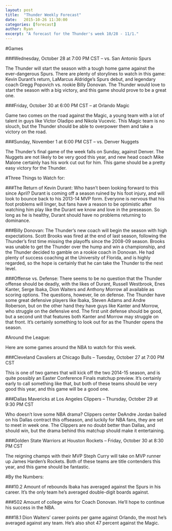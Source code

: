 ```yaml
---
layout: post
title:  "Thunder Weekly Forecast"
date:   2015-10-26 11:30:00
categories: [forecast]
author: Ryan
excerpt: "A forecast for the Thunder's week 10/28 - 11/1."
---
```


#Games

###Wednesday, October 28 at 7:00 PM CST – vs. San Antonio Spurs

The Thunder will start the season with a tough home game against the ever-dangerous Spurs. There are plenty of storylines to watch in this game: Kevin Durant’s return, LaMarcus Aldridge’s Spurs debut, and legendary coach Gregg Popovich vs. rookie Billy Donovan. The Thunder would love to start the season with a big victory, and this game should prove to be a great one. 

###Friday, October 30 at 6:00 PM CST – at Orlando Magic

Game two comes on the road against the Magic, a young team with a lot of talent in guys like Victor Oladipo and Nikola Vucevic. This Magic team is no slouch, but the Thunder should be able to overpower them and take a victory on the road. 

###Sunday, November 1 at 6:00 PM CST – vs. Denver Nuggets

The Thunder’s final game of the week falls on Sunday, against Denver. The Nuggets are not likely to be very good this year, and new head coach Mike Malone certainly has his work cut out for him. This game should be a pretty easy victory for the Thunder.

#Three Things to Watch for:

###The Return of Kevin Durant: 
Who hasn’t been looking forward to this since April? Durant is coming off a season ruined by his foot injury, and will look to bounce back to his 2013-14 MVP form. Everyone is nervous that his foot problems will linger, but fans have a reason to be optimistic after watching him play like the Durant we know and love in the preseason. So long as he is healthy, Durant should have no problems returning to dominance.

###Billy Donovan: 
The Thunder’s new coach will begin the season with high expectations. Scott Brooks was fired at the end of last season, following the Thunder’s first time missing the playoffs since the 2008-09 season. Brooks was unable to get the Thunder over the hump and win a championship, and the Thunder decided to gamble on a rookie coach in Donovan. He had plenty of success coaching at the University of Florida, and is highly regarded, so the hope is certainly that he can take the Thunder to the next level.

###Offense vs. Defense: 
There seems to be no question that the Thunder offense should be deadly, with the likes of Durant, Russell Westbrook, Enes Kanter, Serge Ibaka, Dion Waiters and Anthony Morrow all available as scoring options. The questions, however, lie on defense. The Thunder have some great defensive players like Ibaka, Steven Adams and Andre Roberson, but on the other hand they have guys like Kanter and Morrow, who struggle on the defensive end. The first unit defense should be good, but a second unit that features both Kanter and Morrow may struggle on that front. It’s certainly something to look out for as the Thunder opens the season. 

#Around the League:

Here are some games around the NBA to watch for this week.

###Cleveland Cavaliers at Chicago Bulls – Tuesday, October 27 at 7:00 PM CST

This is one of two games that will kick off the two 2014-15 season, and is quite possibly an Easter Conference Finals matchup preview. It’s certainly early to call something like that, but both of these teams should be very good this year, and this game will be a good one. 

###Dallas Mavericks at Los Angeles Clippers – Thursday, October 29 at 9:30 PM CST

Who doesn’t love some NBA drama? Clippers center DeAndre Jordan bailed on his Dallas contract this offseason, and luckily for NBA fans, they are set to meet in week one. The Clippers are no doubt better than Dallas, and should win, but the drama behind this matchup should make it entertaining.

###Golden State Warriors at Houston Rockets – Friday, October 30 at 8:30 PM CST

The reigning champs with their MVP Steph Curry will take on MVP runner up James Harden’s Rockets. Both of these teams are title contenders this year, and this game should be fantastic. 

#By the Numbers:

###10.2
Amount of rebounds Ibaka has averaged against the Spurs in his career. It’s the only team he’s averaged double-digit boards against.

###502
Amount of college wins for Coach Donovan. He’ll hope to continue his success in the NBA.

###18.1
Dion Waiters’ career points per game against Orlando, the most he’s averaged against any team. He’s also shot 47 percent against the Magic. 

